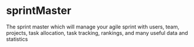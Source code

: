 # sprintMaster
The sprint master which will manage your agile sprint with users, team, projects, task allocation, task tracking, rankings, and many useful data and statistics 
